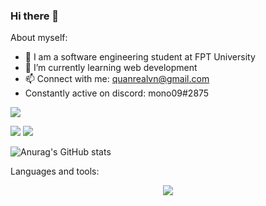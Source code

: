 ### Hi there 👋

<!--
**quanSadie/quanSadie** is a ✨ _special_ ✨ repository because its `README.md` (this file) appears on your GitHub profile.

Here are some ideas to get you started:

- 🔭 I’m currently working on ...
- 🌱 I’m currently learning ...
- 👯 I’m looking to collaborate on ...
- 🤔 I’m looking for help with ...
- 💬 Ask me about ...
- 📫 How to reach me: ...
- 😄 Pronouns: ...
- ⚡ Fun fact: ...
-->
About myself: 
-  🔭 I am a software engineering student at FPT University 
-  🌱 I’m  currently learning web development
-  📫 Connect with me: quanrealvn@gmail.com 
-  Constantly active on discord: mono09#2875

![](http://github-profile-summary-cards.vercel.app/api/cards/profile-details?username=quanSadie&theme=monokai)


![](http://github-profile-summary-cards.vercel.app/api/cards/repos-per-language?username=quanSadie&theme=monokai) ![](http://github-profile-summary-cards.vercel.app/api/cards/most-commit-language?username=quanSadie&theme=monokai)


![Anurag's GitHub stats](https://github-readme-stats.vercel.app/api?username=quanSadie&show_icons=true&theme=tokyonight)




Languages and tools:


<p align="center">
  <a href="https://skillicons.dev">
    <img src="https://skillicons.dev/icons?i=js,html,css,java,postgres,bootstrap,c,eclipse,spring,heroku,jquery,dotnet" />
     </a>
</p>

